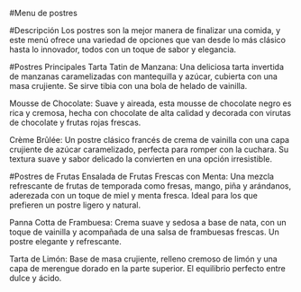#Menu de postres

#Descripción
Los postres son la mejor manera de finalizar una comida, y este menú ofrece una variedad de opciones que van desde lo más clásico hasta lo innovador, todos con un toque de sabor y elegancia.

#Postres Principales
Tarta Tatin de Manzana: Una deliciosa tarta invertida de manzanas caramelizadas con mantequilla y azúcar, cubierta con una masa crujiente. Se sirve tibia con una bola de helado de vainilla.

Mousse de Chocolate: Suave y aireada, esta mousse de chocolate negro es rica y cremosa, hecha con chocolate de alta calidad y decorada con virutas de chocolate y frutas rojas frescas.

Crème Brûlée: Un postre clásico francés de crema de vainilla con una capa crujiente de azúcar caramelizado, perfecta para romper con la cuchara. Su textura suave y sabor delicado la convierten en una opción irresistible.

#Postres de Frutas
Ensalada de Frutas Frescas con Menta: Una mezcla refrescante de frutas de temporada como fresas, mango, piña y arándanos, aderezada con un toque de miel y menta fresca. Ideal para los que prefieren un postre ligero y natural.

Panna Cotta de Frambuesa: Crema suave y sedosa a base de nata, con un toque de vainilla y acompañada de una salsa de frambuesas frescas. Un postre elegante y refrescante.

Tarta de Limón: Base de masa crujiente, relleno cremoso de limón y una capa de merengue dorado en la parte superior. El equilibrio perfecto entre dulce y ácido.

